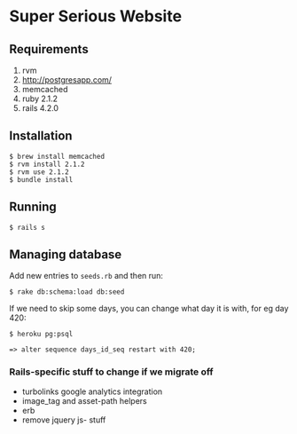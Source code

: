# Super Serious Website

## Requirements

1. rvm
1. http://postgresapp.com/
1. memcached
1. ruby 2.1.2
1. rails 4.2.0

## Installation
    $ brew install memcached
    $ rvm install 2.1.2
    $ rvm use 2.1.2
    $ bundle install

## Running

    $ rails s

## Managing database

Add new entries to `seeds.rb` and then run:

    $ rake db:schema:load db:seed

If we need to skip some days, you can change what day it is with, for eg day 420:

    $ heroku pg:psql

    => alter sequence days_id_seq restart with 420;

### Rails-specific stuff to change if we migrate off

* turbolinks google analytics integration
* image_tag and asset-path helpers
* erb
* remove jquery js- stuff
